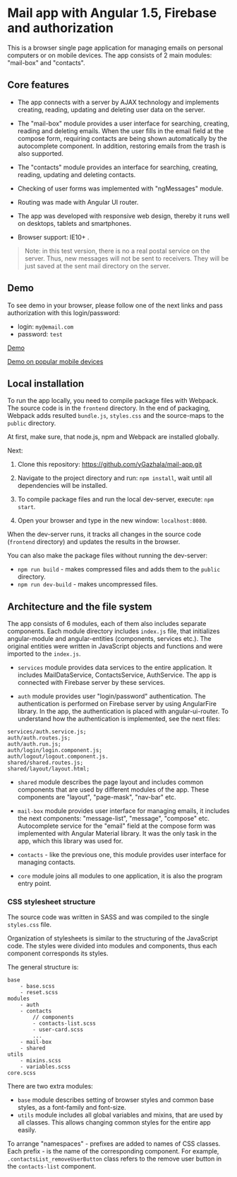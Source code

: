 # Mail app with Angular 1.5, Firebase and authorization

This is a browser single page application for managing emails on personal computers or on mobile devices.
The app consists of 2 main modules: "mail-box" and "contacts".

## Core features

- The app connects with a server by AJAX technology and implements creating, reading, updating and deleting user data on the server.

- The "mail-box" module provides a user interface for searching, creating, reading and deleting emails. When the user fills in the email field at the compose form, requiring contacts are being shown automatically by the autocomplete component. In addition, restoring emails from the trash is also supported.

- The "contacts" module provides an interface for searching, creating, reading, updating and deleting contacts.

- Checking of user forms was implemented with "ngMessages" module.

- Routing was made with Angular UI router.

- The app was developed with responsive web design, thereby it runs well on desktops, tablets and smartphones.

- Browser support: IE10+ .

> Note: in this test version, there is no a real postal service on the server. Thus, new messages will not be sent to receivers. They will be just saved at the sent mail directory on the server.

## Demo

To see demo in your browser, please follow one of the next links and pass authorization with this login/password:

- login: `my@email.com`
- password: `test`

[Demo](https://gazhala.firebaseapp.com "Direct link")

[Demo on popular mobile devices](http://www.responsinator.com/?url=https%3A%2F%2Fgazhala.firebaseapp.com "See through responsinator.com service")

## Local installation

To run the app locally, you need to compile package files with Webpack. The source code is in the `frontend` directory. In the end of packaging, Webpack adds resulted `bundle.js`, `styles.css` and the source-maps to the `public` directory.

At first, make sure, that node.js, npm and Webpack are installed globally.

Next:

1. Clone this repository: https://github.com/yGazhala/mail-app.git

2. Navigate to the project directory and run: `npm install`, wait until all dependencies will be installed.

3. To compile package files and run the local dev-server, execute: `npm start`.

4. Open your browser and type in the new window: `localhost:8080`.

When the dev-server runs, it tracks all changes in the source code (`frontend` directory) and updates the results in the browser.

You can also make the package files without running the dev-server:
- `npm run build` - makes compressed files and adds them to the `public` directory.
- `npm run dev-build` - makes uncompressed files.

## Architecture and the file system

The app consists of 6 modules, each of them also includes separate components. Each module directory includes `index.js` file, that initializes angular-module and angular-entities (components, services etc.). The original entities were written in JavaScript objects and functions and were imported to the `index.js`.

- `services` module provides data services to the entire application. It includes MailDataService, ContactsService, AuthService. The app is connected with Firebase server by these services.

- `auth` module provides user "login/password" authentication. The authentication is performed on Firebase server by using AngularFire library. In the app, the authentication is placed with angular-ui-router. To understand how the authentication is implemented, see the next files:

```
services/auth.service.js;
auth/auth.routes.js;
auth/auth.run.js;
auth/login/login.component.js;
auth/logout/logout.component.js.
shared/shared.routes.js;
shared/layout/layout.html;
```

- `shared` module describes the page layout and includes common components that are used by different modules of the app. These components are "layout", "page-mask", "nav-bar" etc.

- `mail-box` module provides user interface for managing emails, it includes the next components: "message-list", "message", "compose" etc. Autocomplete service for the "email" field at the compose form was implemented with Angular Material library. It was the only task in the app, which this library was used for.

- `contacts` - like the previous one, this module provides user interface for managing contacts.

- `core` module joins all modules to one application, it is also the program entry point.

### CSS stylesheet structure

The source code was written in SASS and was compiled to the single `styles.css` file.

Organization of stylesheets is similar to the structuring of the JavaScript code. The styles were divided into modules and components, thus each component corresponds its styles.

The general structure is:
```
base
	- base.scss
	- reset.scss
modules
	- auth
	- contacts
		// components
		- contacts-list.scss
		- user-card.scss
		...
	- mail-box
	- shared
utils
	- mixins.scss
	- variables.scss
core.scss
```

There are two extra modules:
- `base` module describes setting of browser styles and common base styles, as a font-family and font-size.
- `utils` module includes all global variables and mixins, that are used by all classes. This allows changing common styles for the entire app easily.

To arrange "namespaces" - prefixes are added to names of CSS classes. Each prefix - is the name of the corresponding component.
For example, `.contactsList_removeUserButton` class refers to the remove user button in the `contacts-list` component.